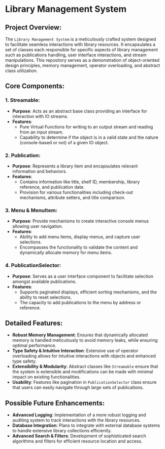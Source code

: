 # Library Management System

## Project Overview:
The `Library Management System` is a meticulously crafted system designed to facilitate seamless interactions with library resources. It encapsulates a set of classes each responsible for specific aspects of library management such as publications handling, user interface interactions, and stream manipulations. This repository serves as a demonstration of object-oriented design principles, memory management, operator overloading, and abstract class utilization.

## Core Components:

### 1. Streamable:
   - **Purpose**: Acts as an abstract base class providing an interface for interaction with IO streams.
   - **Features**:
     - Pure Virtual Functions for writing to an output stream and reading from an input stream.
     - Capability to determine if the object is in a valid state and the nature (console-based or not) of a given IO object.

### 2. Publication:
   - **Purpose**: Represents a library item and encapsulates relevant information and behaviors.
   - **Features**:
     - Contains information like title, shelf ID, membership, library reference, and publication date.
     - Provision for various functionalities including check-out mechanisms, attribute setters, and title comparison.

### 3. Menu & MenuItem:
   - **Purpose**: Provide mechanisms to create interactive console menus allowing user navigation.
   - **Features**:
     - Ability to add menu items, display menus, and capture user selections.
     - Encompasses the functionality to validate the content and dynamically allocate memory for menu items.

### 4. PublicationSelector:
   - **Purpose**: Serves as a user interface component to facilitate selection amongst available publications.
   - **Features**:
     - Supports paginated displays, efficient sorting mechanisms, and the ability to reset selections.
     - The capacity to add publications to the menu by address or reference.

## Detailed Features:
- **Robust Memory Management**: Ensures that dynamically allocated memory is handled meticulously to avoid memory leaks, while ensuring optimal performance.
- **Type Safety & Intuitive Interaction**: Extensive use of operator overloading allows for intuitive interactions with objects and enhanced type safety.
- **Extensibility & Modularity**: Abstract classes like `Streamable` ensure that the system is extensible and modifications can be made with minimal impact on existing functionalities.
- **Usability**: Features like pagination in `PublicationSelector` class ensure that users can easily navigate through large sets of publications.

## Possible Future Enhancements:
- **Advanced Logging**: Implementation of a more robust logging and auditing system to track interactions with the library resources.
- **Database Integration**: Plans to integrate with external database systems to handle extensive library collections efficiently.
- **Advanced Search & Filters**: Development of sophisticated search algorithms and filters for efficient resource location and access.
